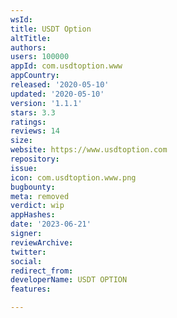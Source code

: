 ```yaml
---
wsId: 
title: USDT Option
altTitle: 
authors: 
users: 100000
appId: com.usdtoption.www
appCountry: 
released: '2020-05-10'
updated: '2020-05-10'
version: '1.1.1'
stars: 3.3
ratings: 
reviews: 14
size: 
website: https://www.usdtoption.com
repository: 
issue: 
icon: com.usdtoption.www.png
bugbounty: 
meta: removed
verdict: wip
appHashes: 
date: '2023-06-21'
signer: 
reviewArchive: 
twitter: 
social: 
redirect_from: 
developerName: USDT OPTION
features: 

---
```



